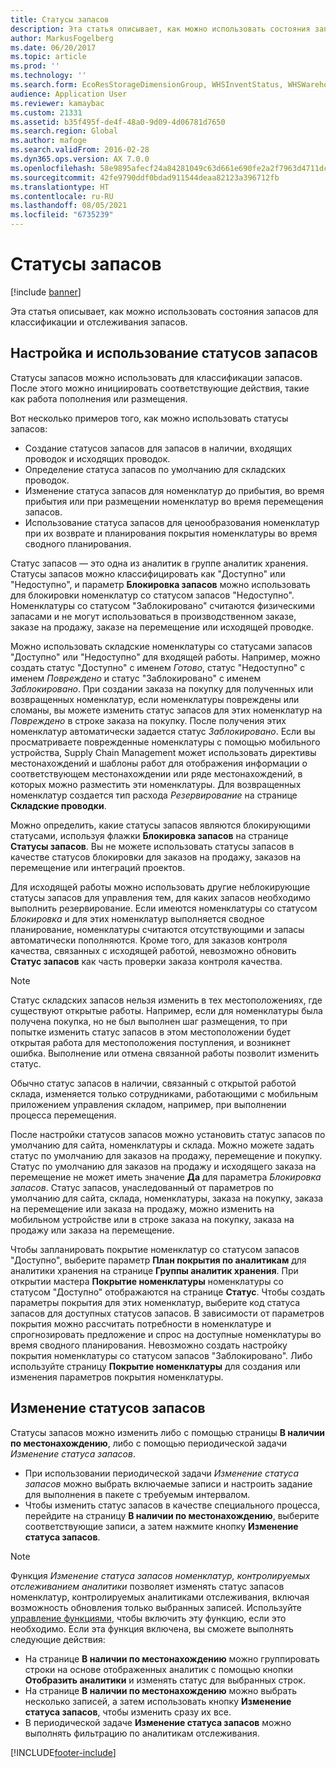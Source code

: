 ```yaml
---
title: Статусы запасов
description: Эта статья описывает, как можно использовать состояния запасов для классификации и отслеживания запасов.
author: MarkusFogelberg
ms.date: 06/20/2017
ms.topic: article
ms.prod: ''
ms.technology: ''
ms.search.form: EcoResStorageDimensionGroup, WHSInventStatus, WHSWarehouseStatusChange
audience: Application User
ms.reviewer: kamaybac
ms.custom: 21331
ms.assetid: b35f495f-de4f-48a0-9d09-4d06781d7650
ms.search.region: Global
ms.author: mafoge
ms.search.validFrom: 2016-02-28
ms.dyn365.ops.version: AX 7.0.0
ms.openlocfilehash: 58e9895afecf24a84281049c63d661e690fe2a2f7963d4711dc7cc4d5630322b
ms.sourcegitcommit: 42fe9790ddf0bdad911544deaa82123a396712fb
ms.translationtype: HT
ms.contentlocale: ru-RU
ms.lasthandoff: 08/05/2021
ms.locfileid: "6735239"
---
```

# <a name="inventory-statuses"></a>Статусы запасов

[!include [banner](../includes/banner.md)]

Эта статья описывает, как можно использовать состояния запасов для классификации и отслеживания запасов.

## <a name="set-up-and-use-inventory-statuses"></a>Настройка и использование статусов запасов

Статусы запасов можно использовать для классификации запасов. После этого можно инициировать соответствующие действия, такие как работа пополнения или размещения.

Вот несколько примеров того, как можно использовать статусы запасов:

- Создание статусов запасов для запасов в наличии, входящих проводок и исходящих проводок.
- Определение статуса запасов по умолчанию для складских проводок.
- Изменение статуса запасов для номенклатур до прибытия, во время прибытия или при размещении номенклатур во время перемещения запасов.
- Использование статуса запасов для ценообразования номенклатур при их возврате и планирования покрытия номенклатуры во время сводного планирования.

Статус запасов — это одна из аналитик в группе аналитик хранения. Статусы запасов можно классифицировать как "Доступно" или "Недоступно", и параметр **Блокировка запасов** можно использовать для блокировки номенклатур со статусом запасов "Недоступно". Номенклатуры со статусом "Заблокировано" считаются физическими запасами и не могут использоваться в производственном заказе, заказе на продажу, заказе на перемещение или исходящей проводке.

Можно использовать складские номенклатуры со статусами запасов "Доступно" или "Недоступно" для входящей работы. Например, можно создать статус "Доступно" с именем *Готово*, статус "Недоступно" с именем *Повреждено* и статус "Заблокировано" с именем *Заблокировано*. При создании заказа на покупку для полученных или возвращенных номенклатур, если номенклатуры повреждены или сломаны, вы можете изменить статус запасов для этих номенклатур на *Повреждено* в строке заказа на покупку. После получения этих номенклатур автоматически задается статус *Заблокировано*. Если вы просматриваете поврежденные номенклатуры с помощью мобильного устройства, Supply Chain Management может использовать директивы местонахождений и шаблоны работ для отображения информации о соответствующем местонахождении или ряде местонахождений, в которых можно разместить эти номенклатуры. Для возвращенных номенклатур создается тип расхода *Резервирование* на странице **Складские проводки**.

Можно определить, какие статусы запасов являются блокирующими статусами, используя флажки **Блокировка запасов** на странице **Статусы запасов**. Вы не можете использовать статусы запасов в качестве статусов блокировки для заказов на продажу, заказов на перемещение или интеграций проектов.

Для исходящей работы можно использовать другие неблокирующие статусы запасов для управления тем, для каких запасов необходимо выполнить резервирование. Если имеются номенклатуры со статусом *Блокировка* и для этих номенклатур выполняется сводное планирование, номенклатуры считаются отсутствующими и запасы автоматически пополняются. Кроме того, для заказов контроля качества, связанных с исходящей работой, невозможно обновить **Статус запасов** как часть проверки заказа контроля качества.

> [!NOTE]
> Статус складских запасов нельзя изменить в тех местоположениях, где существуют открытые работы. Например, если для номенклатуры была получена покупка, но не был выполнен шаг размещения, то при попытке изменить статус запасов в этом местоположении будет открытая работа для местоположения поступления, и возникнет ошибка. Выполнение или отмена связанной работы позволит изменить статус.
>
> Обычно статус запасов в наличии, связанный с открытой работой склада, изменяется только сотрудниками, работающими с мобильным приложением управления складом, например, при выполнении процесса перемещения.

После настройки статусов запасов можно установить статус запасов по умолчанию для сайта, номенклатуры и склада. Можно можете задать статус по умолчанию для заказов на продажу, перемещение и покупку. Статус по умолчанию для заказов на продажу и исходящего заказа на перемещение не может иметь значение **Да** для параметра *Блокировка запасов*. Статус запасов, унаследованный от параметров по умолчанию для сайта, склада, номенклатуры, заказа на покупку, заказа на перемещение или заказа на продажу, можно изменить на мобильном устройстве или в строке заказа на покупку, заказа на продажу или заказа на перемещение.

Чтобы запланировать покрытие номенклатур со статусом запасов "Доступно", выберите параметр **План покрытия по аналитикам** для аналитики хранения на странице **Группы аналитик хранения**. При открытии мастера **Покрытие номенклатуры** номенклатуры со статусом "Доступно" отображаются на странице **Статус**. Чтобы создать параметры покрытия для этих номенклатур, выберите код статуса запасов для доступных статусов запасов. В зависимости от параметров покрытия можно рассчитать потребности в номенклатуре и спрогнозировать предложение и спрос на доступные номенклатуры во время сводного планирования. Невозможно создать настройку покрытия номенклатуры со статусом запасов "Заблокировано". Либо используйте страницу **Покрытие номенклатуры** для создания или изменения параметров покрытия номенклатуры.

## <a name="change-inventory-statuses"></a>Изменение статусов запасов

Статусы запасов можно изменить либо с помощью страницы **В наличии по местонахождению**, либо с помощью периодической задачи *Изменение статуса запасов*.

- При использовании периодической задачи *Изменение статуса запасов* можно выбрать включаемые записи и настроить задание для выполнения в пакете с требуемым интервалом.
- Чтобы изменить статус запасов в качестве специального процесса, перейдите на страницу **В наличии по местонахождению**, выберите соответствующие записи, а затем нажмите кнопку **Изменение статуса запасов**.

> [!NOTE]
> Функция *Изменение статуса запасов номенклатур, контролируемых отслеживанием аналитики* позволяет изменять статус запасов номенклатур, контролируемых аналитиками отслеживания, включая возможность обновления только выбранных записей. Используйте [управление функциями](../../fin-ops-core/fin-ops/get-started/feature-management/feature-management-overview.md), чтобы включить эту функцию, если это необходимо. Если эта функция включена, вы сможете выполнять следующие действия:
>
> - На странице **В наличии по местонахождению** можно группировать строки на основе отображенных аналитик с помощью кнопки **Отобразить аналитики** и изменять статус для выбранных строк.
> - На странице **В наличии по местонахождению** можно выбрать несколько записей, а затем использовать кнопку **Изменение статуса запасов**, чтобы изменить сразу их все.
> - В периодической задаче **Изменение статуса запасов** можно выполнять фильтрацию по аналитикам отслеживания.


[!INCLUDE[footer-include](../../includes/footer-banner.md)]

